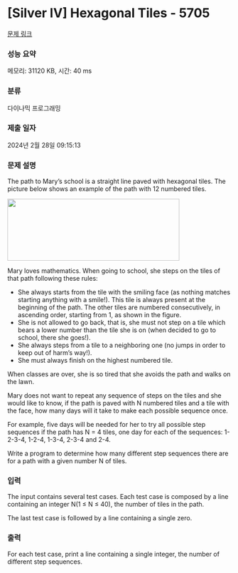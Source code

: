 # [Silver IV] Hexagonal Tiles - 5705 

[문제 링크](https://www.acmicpc.net/problem/5705) 

### 성능 요약

메모리: 31120 KB, 시간: 40 ms

### 분류

다이나믹 프로그래밍

### 제출 일자

2024년 2월 28일 09:15:13

### 문제 설명

<p>The path to Mary’s school is a straight line paved with hexagonal tiles. The picture below shows an example of the path with 12 numbered tiles.</p>

<p><img alt="" src="" style="height:139px; width:387px"></p>

<p>Mary loves mathematics. When going to school, she steps on the tiles of that path following these rules:</p>

<ul>
	<li>She always starts from the tile with the smiling face (as nothing matches starting anything with a smile!). This tile is always present at the beginning of the path. The other tiles are numbered consecutively, in ascending order, starting from 1, as shown in the figure.</li>
	<li>She is not allowed to go back, that is, she must not step on a tile which bears a lower number than the tile she is on (when decided to go to school, there she goes!).</li>
	<li>She always steps from a tile to a neighboring one (no jumps in order to keep out of harm’s way!).</li>
	<li>She must always finish on the highest numbered tile. </li>
</ul>

<p>When classes are over, she is so tired that she avoids the path and walks on the lawn.</p>

<p>Mary does not want to repeat any sequence of steps on the tiles and she would like to know, if the path is paved with N numbered tiles and a tile with the face, how many days will it take to make each possible sequence once.</p>

<p>For example, five days will be needed for her to try all possible step sequences if the path has N = 4 tiles, one day for each of the sequences: 1-2-3-4, 1-2-4, 1-3-4, 2-3-4 and 2-4.</p>

<p>Write a program to determine how many different step sequences there are for a path with a given number N of tiles.</p>

### 입력 

 <p>The input contains several test cases. Each test case is composed by a line containing an integer N(1 ≤ N ≤ 40), the number of tiles in the path.</p>

<p>The last test case is followed by a line containing a single zero.</p>

### 출력 

 <p>For each test case, print a line containing a single integer, the number of different step sequences.</p>

